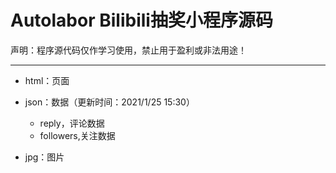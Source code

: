 # Autolabor Bilibili抽奖小程序源码

声明：程序源代码仅作学习使用，禁止用于盈利或非法用途！

*** 

- html：页面

- json：数据（更新时间：2021/1/25 15:30）
  - reply，评论数据
  - followers,关注数据
  
 - jpg：图片
  
  
  

